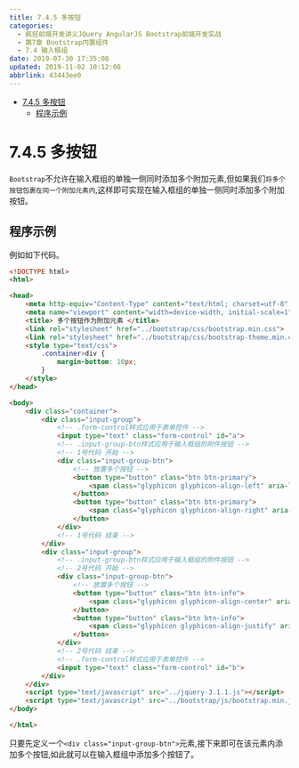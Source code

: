 ```yaml
---
title: 7.4.5 多按钮
categories: 
  - 疯狂前端开发讲义JQuery AngularJS Bootstrap前端开发实战
  - 第7章 Bootstrap内置组件
  - 7.4 输入框组
date: 2019-07-30 17:35:08
updated: 2019-11-02 10:12:08
abbrlink: 43443ee0
---
```

<div id='my_toc'>

- [7.4.5 多按钮](/JavaReadingNotes/43443ee0/#7-4-5-多按钮)
    - [程序示例](/JavaReadingNotes/43443ee0/#程序示例)

</div>
<!--more-->
<script>if (navigator.platform.toLowerCase() == 'win32'){document.getElementById('my_toc').style.display = 'none';}</script>

<!--end-->
<!--SSTStart-->
# 7.4.5 多按钮 #
`Bootstrap`不允许在输入框组的单独一侧同时添加多个附加元素,但如果我们`将多个按钮包裹在同一个附加元素内`,这样即可实现在输入框组的单独一侧同时添加多个附加按钮。
<!--SSTStop-->
## 程序示例 ##
例如如下代码。
```html
<!DOCTYPE html>
<html>

<head>
	<meta http-equiv="Content-Type" content="text/html; charset=utf-8" />
	<meta name="viewport" content="width=device-width, initial-scale=1">
	<title> 多个按钮作为附加元素 </title>
	<link rel="stylesheet" href="../bootstrap/css/bootstrap.min.css">
	<link rel="stylesheet" href="../bootstrap/css/bootstrap-theme.min.css">
	<style type="text/css">
		.container>div {
			margin-bottom: 10px;
		}
	</style>
</head>

<body>
	<div class="container">
		<div class="input-group">
			<!-- .form-control样式应用于表单控件 -->
			<input type="text" class="form-control" id="a">
			<!-- .input-group-btn样式应用于输入框组的附件按钮 -->
			<!-- 1号代码 开始 -->
			<div class="input-group-btn">
				<!-- 放置多个按钮 -->
				<button type="button" class="btn btn-primary">
					<span class="glyphicon glyphicon-align-left" aria-label="左对齐"></span>
				</button>
				<button type="button" class="btn btn-primary">
					<span class="glyphicon glyphicon-align-right" aria-label="右对齐"></span>
				</button>
			</div>
			<!-- 1号代码 结束 -->
		</div>
		<div class="input-group">
			<!-- .input-group-btn样式应用于输入框组的附件按钮 -->
			<!-- 2号代码 开始 -->
			<div class="input-group-btn">
				<!-- 放置多个按钮 -->
				<button type="button" class="btn btn-info">
					<span class="glyphicon glyphicon-align-center" aria-label="居中对齐"></span>
				</button>
				<button type="button" class="btn btn-info">
					<span class="glyphicon glyphicon-align-justify" aria-label="两端对齐"></span>
				</button>
			</div>
			<!-- 2号代码 结束 -->
			<!-- .form-control样式应用于表单控件 -->
			<input type="text" class="form-control" id="b">
		</div>
	</div>
	<script type="text/javascript" src="../jquery-3.1.1.js"></script>
	<script type="text/javascript" src="../bootstrap/js/bootstrap.min.js"></script>
</body>

</html>
```
<!--SSTStart-->
只要先定义一个`<div class="input-group-btn">`元素,接下来即可在该元素内添加多个按钮,如此就可以在输入框组中添加多个按钮了。
<!--SSTStop-->

